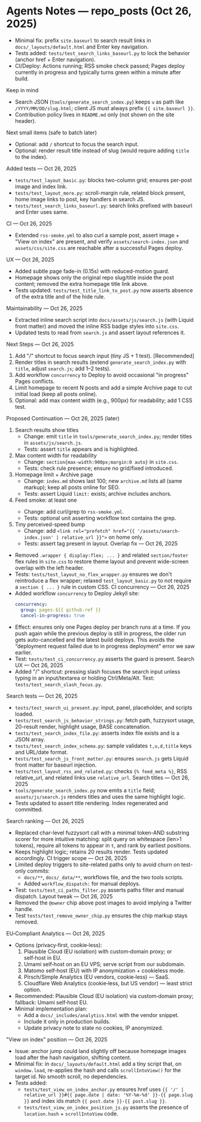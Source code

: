 # Agents Notes — repo_posts (Oct 26, 2025)

- Minimal fix: prefix `site.baseurl` to search result links in `docs/_layouts/default.html` and Enter key navigation.
- Tests added: `tests/test_search_links_baseurl.py` to lock the behavior (anchor href + Enter navigation).
- CI/Deploy: Actions running; RSS smoke check passed; Pages deploy currently in progress and typically turns green within a minute after build.

Keep in mind
- Search JSON (`tools/generate_search_index.py`) keeps `u` as path like `/YYYY/MM/DD/slug.html`; client JS must always prefix `{{ site.baseurl }}`.
- Contribution policy lives in `README.md` only (not shown on the site header).

Next small items (safe to batch later)
- Optional: add `/` shortcut to focus the search input.
- Optional: render result title instead of slug (would require adding `title` to the index).

Added tests — Oct 26, 2025
- `tests/test_layout_basic.py`: blocks two-column grid; ensures per-post image and index link.
- `tests/test_layout_more.py`: scroll-margin rule, related block present, home image links to post, key handlers in search JS.
- `tests/test_search_links_baseurl.py`: search links prefixed with baseurl and Enter uses same.

CI — Oct 26, 2025
- Extended `rss-smoke.yml` to also curl a sample post, assert image + "View on index" are present, and verify `assets/search-index.json` and `assets/css/site.css` are reachable after a successful Pages deploy.

UX — Oct 26, 2025
- Added subtle page fade-in (0.15s) with reduced-motion guard.
- Homepage shows only the original repo slug/title inside the post content; removed the extra homepage title link above.
- Tests updated: `tests/test_title_link_to_post.py` now asserts absence of the extra title and of the hide rule.

Maintainability — Oct 26, 2025
- Extracted inline search script into `docs/assets/js/search.js` (with Liquid front matter) and moved the inline RSS badge styles into `site.css`.
- Updated tests to read from `search.js` and assert layout references it.

Next Steps — Oct 26, 2025
1) Add "/" shortcut to focus search input (tiny JS + 1 test). [Recommended]
2) Render titles in search results (extend `generate_search_index.py` with `title`, adjust `search.js`; add 1–2 tests).
3) Add workflow `concurrency` to Deploy to avoid occasional "in progress" Pages conflicts.
4) Limit homepage to recent N posts and add a simple Archive page to cut initial load (keep all posts online).
5) Optional: add max content width (e.g., 900px) for readability; add 1 CSS test.

Proposed Continuation — Oct 26, 2025 (later)
1) Search results show titles
   - Change: emit `title` in `tools/generate_search_index.py`; render titles in `assets/js/search.js`.
   - Tests: assert `title` appears and is highlighted.
2) Max content width for readability
   - Change: `section{max-width:900px;margin:0 auto}` in `site.css`.
   - Tests: check rule presence; ensure no grid/fixed introduced.
3) Homepage limit + Archive page
   - Change: `index.md` shows last 100; new `archive.md` lists all (same markup); keep all posts online for SEO.
   - Tests: assert Liquid `limit:` exists; archive includes anchors.
4) Feed smoke: at least one <entry>
   - Change: add curl/grep to `rss-smoke.yml`.
   - Tests: optional unit asserting workflow text contains the grep.
5) Tiny perceived-speed bump
   - Change: add `<link rel="prefetch" href="{{ '/assets/search-index.json' | relative_url }}">` on home only.
   - Tests: assert tag present in layout.
Overlap fix — Oct 26, 2025
- Removed `.wrapper { display:flex; ... }` and related `section/footer` flex rules in `site.css` to restore theme layout and prevent wide-screen overlap with the left header.
- Tests: `tests/test_layout_no_flex_wrapper.py` ensures we don't reintroduce a flex wrapper; relaxed `test_layout_basic.py` to not require a `section { ... }` rule in custom CSS.
CI concurrency — Oct 26, 2025
- Added workflow `concurrency` to Deploy Jekyll site:
  ```yaml
  concurrency:
    group: pages-${{ github.ref }}
    cancel-in-progress: true
  ```
- Effect: ensures only one Pages deploy per branch runs at a time. If you push again while the previous deploy is still in progress, the older run gets auto-cancelled and the latest build deploys. This avoids the “deployment request failed due to in progress deployment” error we saw earlier.
- Test: `tests/test_ci_concurrency.py` asserts the guard is present.
Search UX — Oct 26, 2025
- Added "/" shortcut: pressing slash focuses the search input unless typing in an input/textarea or holding Ctrl/Meta/Alt. Test: `tests/test_search_slash_focus.py`.

Search tests — Oct 26, 2025
- `tests/test_search_ui_present.py`: input, panel, placeholder, and scripts loaded.
- `tests/test_search_js_behavior_strings.py`: fetch path, fuzzysort usage, 20-result render, highlight usage, BASE concatenation.
- `tests/test_search_index_file.py`: asserts index file exists and is a JSON array.
- `tests/test_search_index_schema.py`: sample validates `t,u,d,title` keys and URL/date format.
- `tests/test_search_js_front_matter.py`: ensures `search.js` gets Liquid front matter for baseurl injection.
- `tests/test_layout_rss_and_related.py`: checks `{% feed_meta %}`, RSS relative_url, and related links use `relative_url`.
Search titles — Oct 26, 2025
- `tools/generate_search_index.py` now emits a `title` field; `assets/js/search.js` renders titles and uses the same highlight logic.
- Tests updated to assert title rendering. Index regenerated and committed.

Search ranking — Oct 26, 2025
- Replaced char-level fuzzysort call with a minimal token-AND substring scorer for more intuitive matching: split query on whitespace (len>1 tokens), require all tokens to appear in `t`, and rank by earliest positions.
- Keeps highlight logic; retains 20 results render. Tests updated accordingly.
CI trigger scope — Oct 26, 2025
- Limited deploy triggers to site-related paths only to avoid churn on test-only commits:
  - `docs/**`, `docs/_data/**`, workflows file, and the two tools scripts.
  - Added `workflow_dispatch:` for manual deploys.
- Test: `tests/test_ci_paths_filter.py` asserts paths filter and manual dispatch.
Layout tweak — Oct 26, 2025
- Removed the `@owner` chip above post images to avoid implying a Twitter handle.
- Test `tests/test_remove_owner_chip.py` ensures the chip markup stays removed.

EU‑Compliant Analytics — Oct 26, 2025
- Options (privacy‑first, cookie‑less):
  1) Plausible Cloud (EU isolation) with custom‑domain proxy; or self‑host in EU.
  2) Umami self‑host on an EU VPS; serve script from our subdomain.
  3) Matomo self‑host (EU) with IP anonymization + cookieless mode.
  4) Pirsch/Simple Analytics (EU vendors, cookie‑less) — SaaS.
  5) Cloudflare Web Analytics (cookie‑less, but US vendor) — least strict option.
- Recommended: Plausible Cloud (EU isolation) via custom‑domain proxy; fallback: Umami self‑host EU.
- Minimal implementation plan:
  - Add a `docs/_includes/analytics.html` with the vendor snippet.
  - Include it only in production builds.
  - Update privacy note to state no cookies, IP anonymized.

"View on index" position — Oct 26, 2025
- Issue: anchor jump could land slightly off because homepage images load after the hash navigation, shifting content.
- Minimal fix: in `docs/_layouts/default.html` add a tiny script that, on `window.load`, re-applies the hash and calls `scrollIntoView()` for the target id. No smooth scroll, no dependencies.
- Tests added:
  - `tests/test_view_on_index_anchor.py` ensures href uses `{{ '/' | relative_url }}#{{ page.date | date: '%Y-%m-%d' }}-{{ page.slug }}` and index ids match `{{ post.date }}-{{ post.slug }}`.
  - `tests/test_view_on_index_position_js.py` asserts the presence of `location.hash` + `scrollIntoView` code.
